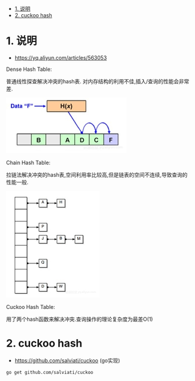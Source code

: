 

<!-- TOC -->

- [1. 说明](#1-说明)
- [2. cuckoo hash](#2-cuckoo-hash)

<!-- /TOC -->

# 1. 说明

* https://yq.aliyun.com/articles/563053


Dense Hash Table:

普通线性探查解决冲突的hash表. 对内存结构的利用不佳,插入/查询的性能会非常差.

![](./pic/dense_hash.jpeg)


Chain Hash Table:

拉链法解决冲突的hash表,空间利用率比较高,但是链表的空间不连续,导致查询的性能一般.

![](./pic/chain_hash.jpeg)


Cuckoo Hash Table:

用了两个hash函数来解决冲突.查询操作的理论复杂度为最差O(1)


# 2. cuckoo hash

* https://github.com/salviati/cuckoo (go实现)

```bash
go get github.com/salviati/cuckoo
```
